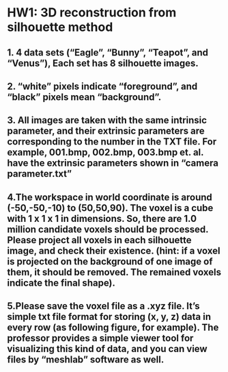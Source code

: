 # HW1: 3D reconstruction from silhouette method

## 1. 4 data sets (“Eagle”, “Bunny”, “Teapot”, and “Venus”), Each set has 8 silhouette images.

## 2. “white” pixels indicate “foreground”, and “black” pixels mean “background”.

## 3. All images are taken with the same intrinsic parameter, and their extrinsic parameters are corresponding to the number in the TXT file. For example, 001.bmp, 002.bmp, 003.bmp et. al. have the extrinsic parameters shown in “camera parameter.txt”

## 4.The workspace in world coordinate is around (-50,-50,-10) to (50,50,90). The voxel is a cube with 1 x 1 x 1 in dimensions. So, there are 1.0 million candidate voxels should be processed. Please project all voxels in each silhouette image, and check their existence. (hint: if a voxel is projected on the background of one image of them, it should be removed. The remained voxels indicate the final shape).

## 5.Please save the voxel file as a .xyz file. It’s simple txt file format for storing (x, y, z) data in every row (as following figure, for example). The professor provides a simple viewer tool for visualizing this kind of data, and you can view files by “meshlab” software as well.
